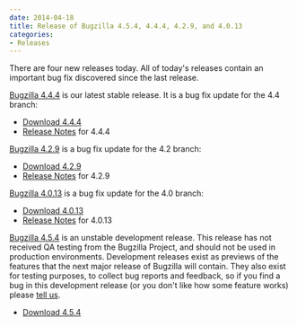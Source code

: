 ```yaml
---
date: 2014-04-18
title: Release of Bugzilla 4.5.4, 4.4.4, 4.2.9, and 4.0.13
categories:
- Releases
---
```


There are four new releases today. All of today's releases contain an important bug fix discovered since the last release.

[Bugzilla 4.4.4](/releases/4.4.4/) is our latest stable release. It is a bug fix update for the 4.4 branch:

*   [Download 4.4.4](/download/#v44)
*   [Release Notes](/releases/4.4.4/) for 4.4.4

[Bugzilla 4.2.9](/releases/4.2.9/) is a bug fix update for the 4.2 branch:

*   [Download 4.2.9](/download/#v42)
*   [Release Notes](/releases/4.2.9/) for 4.2.9

[Bugzilla 4.0.13](/releases/4.0.13/) is a bug fix update for the 4.0 branch:

*   [Download 4.0.13](/download/#v40)
*   [Release Notes](/releases/4.0.13/) for 4.0.13

[Bugzilla 4.5.4](/releases/5.0/) is an unstable development release. This release has not received QA testing from the Bugzilla Project, and should not be used in production environments. Development releases exist as previews of the features that the next major release of Bugzilla will contain. They also exist for testing purposes, to collect bug reports and feedback, so if you find a bug in this development release (or you don't like how some feature works) please [tell us](/developers/reporting_bugs.html).

*   [Download 4.5.4](/download/#v50)


